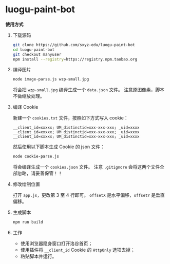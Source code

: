 # luogu-paint-bot

**使用方式**

1. 下载源码

   ```bash
   git clone https://github.com/sxyz-edu/luogu-paint-bot
   cd luogu-paint-bot
   git checkout manyuser
   npm install --registry=https://registry.npm.taobao.org
   ```

2. 编译图片

   ```bash
   node image-parse.js wzp-small.jpg
   ```

   将会把 `wzp-small.jpg` 编译生成一个 `data.json` 文件。
   注意原图像素，脚本不做缩放处理。

3. 编译 Cookie

   新建一个 `cookies.txt` 文件，按照如下方式写入 cookie：

   ```plain
   __client_id=xxxxx; UM_distinctid=xxx-xxx-xxx; _uid=xxxx
   __client_id=xxxxx; UM_distinctid=xxx-xxx-xxx; _uid=xxxx
   __client_id=xxxxx; UM_distinctid=xxx-xxx-xxx; _uid=xxxx
   ```

   然后使用以下脚本生成 Cookie 的 json 文件：

   ```bash
   node cookie-parse.js
   ```

   将会编译生成一个 `cookies.json` 文件。
   注意 `.gitignore` 会将这两个文件全部忽略，请妥善保管！！

4. 修改绘制位置

   打开 `app.js`，更改第 3 至 4 行即可。
   `offsetX` 是水平偏移，`offsetY` 是垂直偏移。

5. 生成脚本

   ```bash
   npm run build
   ```

6. 工作

   - 使用浏览器隐身窗口打开洛谷首页；
   - 使用插件将 `__client_id` Cookie 的 `HttpOnly` 选项去掉；
   - 粘贴脚本并运行。

